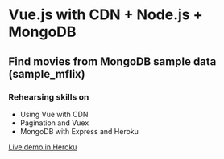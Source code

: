 # Vue.js with CDN + Node.js + MongoDB

## Find movies from MongoDB sample data (sample_mflix)

### Rehearsing skills on

- Using Vue with CDN
- Pagination and Vuex
- MongoDB with Express and Heroku

[Live demo in Heroku](https://vue-mflix.herokuapp.com/)
